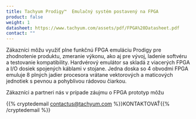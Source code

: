 ```yaml
---
title: Tachyum Prodigy™  Emulačný systém postavený na FPGA
product: false
weight: 1
datasheet: https://www.tachyum.com/assets/pdf/FPGA%20Datasheet.pdf
contact: ""
---
```

Zákazníci môžu využiť plne funkčnú FPGA emuláciu Prodigy pre zhodnotenie produktu, zmeranie výkonu, ako aj pre vývoj, ladenie softvéru a testovanie kompatibility. Hardvérový emulátor sa skladá z viacerých FPGA a I/O dosiek spojených káblami v stojane. Jedna doska so 4 obvodmi FPGA emuluje 8 plných jadier procesora vrátane vektorových a maticových jednotiek s pevnou a pohyblivou rádovou čiarkou.

Zákazníci a partneri nás v prípade záujmu o FPGA prototyp môžu

{{% cryptedemail contactus@tachyum.com %}}KONTAKTOVAŤ{{% /cryptedemail %}}